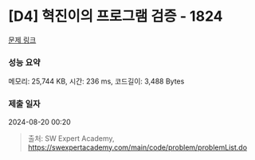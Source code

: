 # [D4] 혁진이의 프로그램 검증 - 1824 

[문제 링크](https://swexpertacademy.com/main/code/problem/problemDetail.do?contestProbId=AV4yLUiKDUoDFAUx) 

### 성능 요약

메모리: 25,744 KB, 시간: 236 ms, 코드길이: 3,488 Bytes

### 제출 일자

2024-08-20 00:20



> 출처: SW Expert Academy, https://swexpertacademy.com/main/code/problem/problemList.do